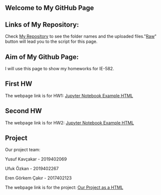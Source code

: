 ## Welcome to My GitHub Page 

## Links of My Repository:

Check [My Repository](https://github.com/BU-IE-582/fall-24-YusufKAvcakar) to see the folder names and the uploaded files."[Raw](https://raw.githubusercontent.com/BU-IE-582/fall-24-YusufKAvcakar/main/index.md)" button will lead you to the script for this page. 

## Aim of My Github Page:

I will use this page to show my homeworks for IE-582.

## First HW

The webpage link is for HW1:
[Jupyter Notebook Example HTML](HW1/HW1.html)

## Second HW

The webpage link is for HW2:
[Jupyter Notebook Example HTML](HW2/HW2.html)

## Project

Our project team:

Yusuf Kavçakar - 2019402069

Ufuk Özkan - 2019402267

Eren Görkem Çakır - 2017402123

The webpage link is for the project:
[Our Project as a HTML](Project/IE582_ProjectReport.html)
